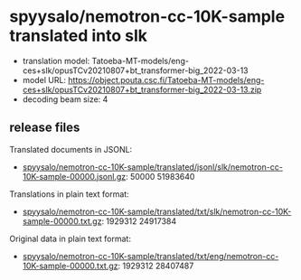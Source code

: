 # spyysalo/nemotron-cc-10K-sample translated into slk

* translation model: Tatoeba-MT-models/eng-ces+slk/opusTCv20210807+bt_transformer-big_2022-03-13
* model URL: https://object.pouta.csc.fi/Tatoeba-MT-models/eng-ces+slk/opusTCv20210807+bt_transformer-big_2022-03-13.zip
* decoding beam size: 4

## release files

Translated documents in JSONL:
* [spyysalo/nemotron-cc-10K-sample/translated/jsonl/slk/nemotron-cc-10K-sample-00000.jsonl.gz](https://object.pouta.csc.fi/OELLM-synthetic/spyysalo/nemotron-cc-10K-sample/translated/jsonl/slk/nemotron-cc-10K-sample-00000.jsonl.gz):   50000 51983640

Translations in plain text format:
* [spyysalo/nemotron-cc-10K-sample/translated/txt/slk/nemotron-cc-10K-sample-00000.txt.gz](https://object.pouta.csc.fi/OELLM-synthetic/spyysalo/nemotron-cc-10K-sample/translated/txt/slk/nemotron-cc-10K-sample-00000.txt.gz): 1929312 24917384

Original data in plain text format:
* [spyysalo/nemotron-cc-10K-sample/translated/txt/eng/nemotron-cc-10K-sample-00000.txt.gz](https://object.pouta.csc.fi/OELLM-synthetic/spyysalo/nemotron-cc-10K-sample/translated/txt/eng/nemotron-cc-10K-sample-00000.txt.gz): 1929312 28407487

